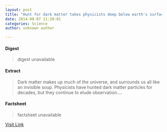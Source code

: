 ```yaml
---
layout: post
title: "Hunt for dark matter takes physicists deep below earth's surface, where WIMPS can't hide"
date: 2014-08-07 11:20:01
categories: Science
author: unknown author

---
```



#### Digest
>digest unavailable

#### Extract
>Dark matter makes up much of the universe, and surrounds us all like an invisible soup. Physicists have hunted dark matter particles for decades, but they continue to elude observation....

#### Factsheet
>factsheet unavailable

[Visit Link](http://phys.org/news326612704.html)


